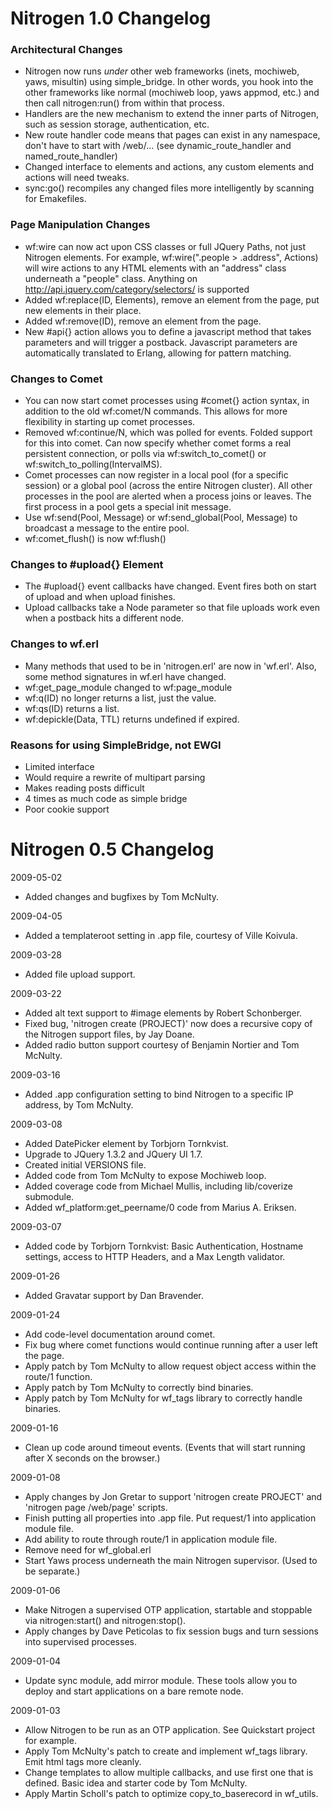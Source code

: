 # Nitrogen 1.0 Changelog

### Architectural Changes

* Nitrogen now runs _under_ other web frameworks (inets, mochiweb, yaws, misultin) using simple_bridge. In other words, you hook into the other frameworks like normal (mochiweb loop, yaws appmod, etc.) and then call nitrogen:run() from within that process.
* Handlers are the new mechanism to extend the inner parts of Nitrogen, such as session storage, authentication, etc.
* New route handler code means that pages can exist in any namespace, don't have to start with /web/... (see dynamic_route_handler and named_route_handler)
* Changed interface to elements and actions, any custom elements and actions will need tweaks.
* sync:go() recompiles any changed files more intelligently by scanning for Emakefiles.

### Page Manipulation Changes

* wf:wire can now act upon CSS classes or full JQuery Paths, not just Nitrogen elements. For example, wf:wire(".people > .address", Actions) will wire actions to any HTML elements with an "address" class underneath a "people" class. Anything on http://api.jquery.com/category/selectors/ is supported
* Added wf:replace(ID, Elements), remove an element from the page, put new elements in their place.
* Added wf:remove(ID), remove an element from the page.
* New #api{} action allows you to define a javascript method that takes parameters and will trigger a postback. Javascript parameters are automatically translated to Erlang, allowing for pattern matching. 

### Changes to Comet

* You can now start comet processes using #comet{} action syntax, in addition to the old wf:comet/N commands. This allows for more flexibility in starting up comet processes.
* Removed wf:continue/N, which was polled for events. Folded support for this into comet. Can now specify whether comet forms a real persistent connection, or polls via wf:switch_to_comet() or wf:switch_to_polling(IntervalMS).
* Comet processes can now register in a local pool (for a specific session) or a global pool (across the entire Nitrogen cluster). All other processes in the pool are alerted when a process joins or leaves. The first process in a pool gets a special init message.
* Use wf:send(Pool, Message) or wf:send_global(Pool, Message) to broadcast a message to the entire pool.
* wf:comet_flush() is now wf:flush()

### Changes to #upload{} Element

* The #upload{} event callbacks have changed. Event fires both on start of upload and when upload finishes. 
* Upload callbacks take a Node parameter so that file uploads work even when a postback hits a different node.

### Changes to wf.erl

* Many methods that used to be in 'nitrogen.erl' are now in 'wf.erl'. Also, some method signatures in wf.erl have changed.
* wf:get_page_module changed to wf:page_module
* wf:q(ID) no longer returns a list, just the value.
* wf:qs(ID) returns a list.
* wf:depickle(Data, TTL) returns undefined if expired.

### Reasons for using SimpleBridge, not EWGI

* Limited interface
* Would require a rewrite of multipart parsing
* Makes reading posts difficult
* 4 times as much code as simple bridge
* Poor cookie support


# Nitrogen 0.5 Changelog

2009-05-02
- Added changes and bugfixes by Tom McNulty.

2009-04-05
- Added a templateroot setting in .app file, courtesy of Ville Koivula.

2009-03-28
- Added file upload support.

2009-03-22 
- Added alt text support to #image elements by Robert Schonberger.
- Fixed bug, 'nitrogen create (PROJECT)' now does a recursive copy of the Nitrogen support files, by Jay Doane.
- Added radio button support courtesy of Benjamin Nortier and Tom McNulty.

2009-03-16
- Added .app configuration setting to bind Nitrogen to a specific IP address, by Tom McNulty.

2009-03-08
- Added DatePicker element by Torbjorn Tornkvist.
- Upgrade to JQuery 1.3.2 and JQuery UI 1.7.
- Created initial VERSIONS file.
- Added code from Tom McNulty to expose Mochiweb loop.
- Added coverage code from Michael Mullis, including lib/coverize submodule.
- Added wf_platform:get_peername/0 code from Marius A. Eriksen.

2009-03-07
- Added code by Torbjorn Tornkvist: Basic Authentication, Hostname settings, access to HTTP Headers, and a Max Length validator.

2009-01-26
- Added Gravatar support by Dan Bravender.

2009-01-24
- Add code-level documentation around comet.
- Fix bug where comet functions would continue running after a user left the page.
- Apply patch by Tom McNulty to allow request object access within the route/1 function.
- Apply patch by Tom McNulty to correctly bind binaries.
- Apply patch by Tom McNulty for wf_tags library to correctly handle binaries.

2009-01-16
- Clean up code around timeout events. (Events that will start running after X seconds on the browser.)

2009-01-08
- Apply changes by Jon Gretar to support 'nitrogen create PROJECT' and 'nitrogen page /web/page' scripts.
- Finish putting all properties into .app file. Put request/1 into application module file.
- Add ability to route through route/1 in application module file.
- Remove need for wf_global.erl
- Start Yaws process underneath the main Nitrogen supervisor. (Used to be separate.)

2009-01-06
- Make Nitrogen a supervised OTP application, startable and stoppable via nitrogen:start() and nitrogen:stop().
- Apply changes by Dave Peticolas to fix session bugs and turn sessions into supervised processes.

2009-01-04
- Update sync module, add mirror module. These tools allow you to deploy and start applications on a bare remote node.

2009-01-03 
- Allow Nitrogen to be run as an OTP application. See Quickstart project for example.
- Apply Tom McNulty's patch to create and implement wf_tags library. Emit html tags more cleanly.
- Change templates to allow multiple callbacks, and use first one that is defined. Basic idea and starter code by Tom McNulty.
- Apply Martin Scholl's patch to optimize copy_to_baserecord in wf_utils.

